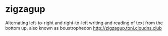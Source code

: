 # zigzagup
Alternating left-to-right and right-to-left writing and reading of text from the bottom up, also known as boustrophedon
http://zigzagup.toni.cloudns.club
